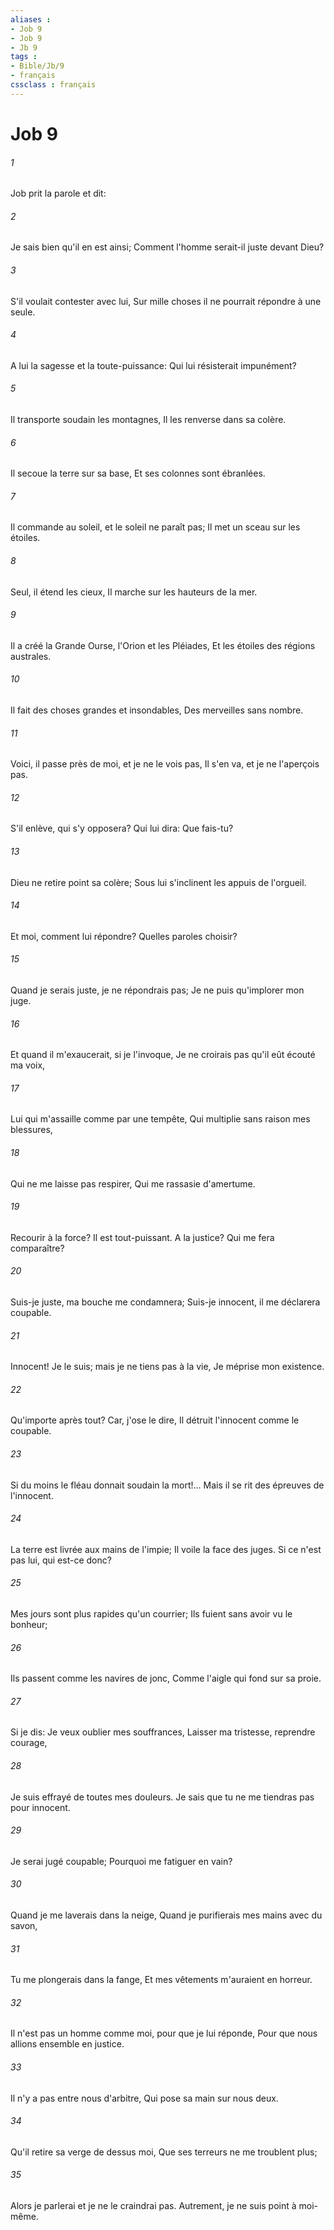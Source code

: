 ```yaml
---
aliases : 
- Job 9
- Job 9
- Jb 9
tags : 
- Bible/Jb/9
- français
cssclass : français
---
```


# Job 9

###### 1
Job prit la parole et dit:
###### 2
Je sais bien qu'il en est ainsi; Comment l'homme serait-il juste devant Dieu?
###### 3
S'il voulait contester avec lui, Sur mille choses il ne pourrait répondre à une seule.
###### 4
A lui la sagesse et la toute-puissance: Qui lui résisterait impunément?
###### 5
Il transporte soudain les montagnes, Il les renverse dans sa colère.
###### 6
Il secoue la terre sur sa base, Et ses colonnes sont ébranlées.
###### 7
Il commande au soleil, et le soleil ne paraît pas; Il met un sceau sur les étoiles.
###### 8
Seul, il étend les cieux, Il marche sur les hauteurs de la mer.
###### 9
Il a créé la Grande Ourse, l'Orion et les Pléiades, Et les étoiles des régions australes.
###### 10
Il fait des choses grandes et insondables, Des merveilles sans nombre.
###### 11
Voici, il passe près de moi, et je ne le vois pas, Il s'en va, et je ne l'aperçois pas.
###### 12
S'il enlève, qui s'y opposera? Qui lui dira: Que fais-tu?
###### 13
Dieu ne retire point sa colère; Sous lui s'inclinent les appuis de l'orgueil.
###### 14
Et moi, comment lui répondre? Quelles paroles choisir?
###### 15
Quand je serais juste, je ne répondrais pas; Je ne puis qu'implorer mon juge.
###### 16
Et quand il m'exaucerait, si je l'invoque, Je ne croirais pas qu'il eût écouté ma voix,
###### 17
Lui qui m'assaille comme par une tempête, Qui multiplie sans raison mes blessures,
###### 18
Qui ne me laisse pas respirer, Qui me rassasie d'amertume.
###### 19
Recourir à la force? Il est tout-puissant. A la justice? Qui me fera comparaître?
###### 20
Suis-je juste, ma bouche me condamnera; Suis-je innocent, il me déclarera coupable.
###### 21
Innocent! Je le suis; mais je ne tiens pas à la vie, Je méprise mon existence.
###### 22
Qu'importe après tout? Car, j'ose le dire, Il détruit l'innocent comme le coupable.
###### 23
Si du moins le fléau donnait soudain la mort!... Mais il se rit des épreuves de l'innocent.
###### 24
La terre est livrée aux mains de l'impie; Il voile la face des juges. Si ce n'est pas lui, qui est-ce donc?
###### 25
Mes jours sont plus rapides qu'un courrier; Ils fuient sans avoir vu le bonheur;
###### 26
Ils passent comme les navires de jonc, Comme l'aigle qui fond sur sa proie.
###### 27
Si je dis: Je veux oublier mes souffrances, Laisser ma tristesse, reprendre courage,
###### 28
Je suis effrayé de toutes mes douleurs. Je sais que tu ne me tiendras pas pour innocent.
###### 29
Je serai jugé coupable; Pourquoi me fatiguer en vain?
###### 30
Quand je me laverais dans la neige, Quand je purifierais mes mains avec du savon,
###### 31
Tu me plongerais dans la fange, Et mes vêtements m'auraient en horreur.
###### 32
Il n'est pas un homme comme moi, pour que je lui réponde, Pour que nous allions ensemble en justice.
###### 33
Il n'y a pas entre nous d'arbitre, Qui pose sa main sur nous deux.
###### 34
Qu'il retire sa verge de dessus moi, Que ses terreurs ne me troublent plus;
###### 35
Alors je parlerai et je ne le craindrai pas. Autrement, je ne suis point à moi-même.
